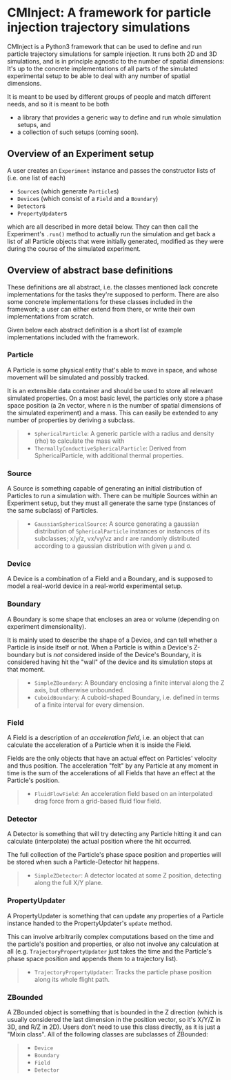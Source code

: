 # CMInject: A framework for particle injection trajectory simulations

CMInject is a Python3 framework that can be used to define and run particle trajectory simulations
for sample injection. It runs both 2D and 3D simulations, and is in principle agnostic to the number of spatial
dimensions: It's up to the concrete implementations of all parts of the simulated experimental setup to be able
to deal with any number of spatial dimensions.

It is meant to be used by different groups of people and match different needs, and so it is meant to be both

- a library that provides a generic way to define and run whole simulation setups, and
- a collection of such setups (coming soon).


## Overview of an Experiment setup
A user creates an `Experiment` instance and passes the constructor lists of (i.e. one list of each)

- `Source`s (which generate `Particle`s)
- `Device`s (which consist of a `Field` and a `Boundary`)
- `Detector`s
- `PropertyUpdater`s

which are all described in more detail below. They can then call the Experiment's `.run()` method
to actually run the simulation and get back a list of all Particle objects that were initially generated,
modified as they were during the course of the simulated experiment.

## Overview of abstract base definitions

These definitions are all abstract, i.e. the classes mentioned lack concrete implementations
for the tasks they're supposed to perform. There are also some concrete implementations for these classes
included in the framework; a user can either extend from there, or write their own implementations
from scratch.

Given below each abstract definition is a short list of example implementations included with the framework.

### Particle
A Particle is some physical entity that's able to move in space, and whose movement will be simulated
and possibly tracked.

It is an extensible data container and should be used to store all relevant simulated properties. On a
most basic level, the particles only store a phase space position (a 2n vector, where n is the number of
spatial dimensions of the simulated experiment) and a mass. This can easily be extended to any number
of properties by deriving a subclass.

> - `SphericalParticle`: A generic particle with a radius and density (rho) to calculate the mass with
> - `ThermallyConductiveSphericalParticle`: Derived from SphericalParticle, with additional thermal properties.

### Source
A Source is something capable of generating an initial distribution of Particles to run a simulation with.
There can be multiple Sources within an Experiment setup, but they must all generate the same type
(instances of the same subclass) of Particles.

> - `GaussianSphericalSource`: A source generating a gaussian distribution of `SphericalParticle` instances or instances
of its subclasses; x/y/z, vx/vy/vz and r are randomly distributed according to a gaussian distribution
with given μ and σ.

### Device
A Device is a combination of a Field and a Boundary, and is supposed to model a real-world
device in a real-world experimental setup.

### Boundary
A Boundary is some shape that encloses an area or volume (depending on experiment dimensionality).

It is mainly used to describe the shape of a Device, and can tell whether a Particle is inside itself
or not. When a Particle is within a Device's Z-boundary but is *not* considered inside of the Device's
Boundary, it is considered having hit the "wall" of the device and its simulation stops at that moment.

> - `SimpleZBoundary`: A Boundary enclosing a finite interval along the Z axis, but otherwise unbounded.
> - `CuboidBoundary`: A cuboid-shaped Boundary, i.e. defined in terms of a finite interval for every dimension.

### Field
A Field is a description of an _acceleration field_, i.e. an object that can calculate the acceleration
of a Particle when it is inside the Field.

Fields are the only objects that have an actual effect on Particles' velocity and thus position.
The acceleration "felt" by any Particle at any moment in time is the sum of the accelerations of all
Fields that have an effect at the Particle's position.

> - `FluidFlowField`: An acceleration field based on an interpolated drag force from a grid-based fluid flow field.

### Detector
A Detector is something that will try detecting any Particle hitting it and can calculate (interpolate)
the actual position where the hit occurred.

The full collection of the Particle's phase space position and properties will be stored when such a
Particle-Detector hit happens.

> - `SimpleZDetector`: A detector located at some Z position, detecting along the full X/Y plane.

### PropertyUpdater
A PropertyUpdater is something that can update any properties of a Particle instance handed to the
PropertyUpdater's `update` method.

This can involve arbitrarily complex computations based on the time and the particle's
position and properties, or also not involve any calculation at all
(e.g. `TrajectoryPropertyUpdater` just takes the time and the Particle's phase space position
and appends them to a trajectory list).

> - `TrajectoryPropertyUpdater`: Tracks the particle phase position along its whole flight path.

### ZBounded
A ZBounded object is something that is bounded in the Z direction (which is usually considered the last
dimension in the position vector, so it's X/Y/Z in 3D, and R/Z in 2D). Users don't need to use this
class directly, as it is just a "Mixin class". All of the following classes are subclasses of ZBounded:

> - `Device`
> - `Boundary`
> - `Field`
> - `Detector`